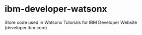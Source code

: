 # ibm-developer-watsonx
Store code used in Watsonx Tutorials for IBM Developer Website (developer.ibm.com)

